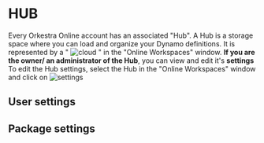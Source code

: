 # HUB 
Every Orkestra Online account has an associated "Hub". 
A Hub is a storage space where you can load and organize your Dynamo definitions. It is represented by a " ![cloud](https://datashapes.files.wordpress.com/2020/05/cloudi.png?resize=30%2C20) " in the "Online Workspaces" window.
**If you are the owner/ an administrator of the Hub**, you can view and edit it's **settings** 
To edit the Hub settings, select the Hub in the "Online Workspaces" window and click on ![settings](https://datashapes.files.wordpress.com/2020/05/hub-settings.png?)


## User settings


## Package settings

